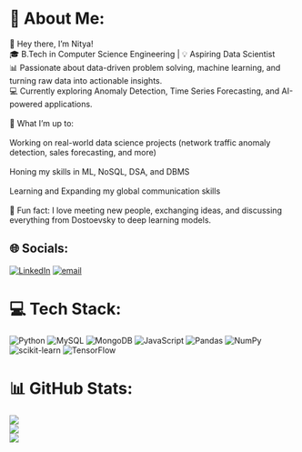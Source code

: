 # 💫 About Me:
👋 Hey there, I’m Nitya!
<br>🎓 B.Tech in Computer Science Engineering | 💡 Aspiring Data Scientist<br>📊 Passionate about data-driven problem solving, machine learning, and turning raw data into actionable insights.<br>💻 Currently exploring Anomaly Detection, Time Series Forecasting, and AI-powered applications.<br><br>🚀 What I’m up to:<br><br>Working on real-world data science projects (network traffic anomaly detection, sales forecasting, and more)<br><br>Honing my skills in ML, NoSQL, DSA, and DBMS<br><br>Learning and Expanding my global communication skills<br><br>💬 Fun fact: I love meeting new people, exchanging ideas, and discussing everything from Dostoevsky to deep learning models.


## 🌐 Socials:
[![LinkedIn](https://img.shields.io/badge/LinkedIn-%230077B5.svg?logo=linkedin&logoColor=white)](https://linkedin.com/in/mishranitya) [![email](https://img.shields.io/badge/Email-D14836?logo=gmail&logoColor=white)](mailto:mishranitya.0912@gmail.com) 

# 💻 Tech Stack:
![Python](https://img.shields.io/badge/python-3670A0?style=for-the-badge&logo=python&logoColor=ffdd54) ![MySQL](https://img.shields.io/badge/mysql-4479A1.svg?style=for-the-badge&logo=mysql&logoColor=white) ![MongoDB](https://img.shields.io/badge/MongoDB-%234ea94b.svg?style=for-the-badge&logo=mongodb&logoColor=white) ![JavaScript](https://img.shields.io/badge/javascript-%23323330.svg?style=for-the-badge&logo=javascript&logoColor=%23F7DF1E) ![Pandas](https://img.shields.io/badge/pandas-%23150458.svg?style=for-the-badge&logo=pandas&logoColor=white) ![NumPy](https://img.shields.io/badge/numpy-%23013243.svg?style=for-the-badge&logo=numpy&logoColor=white) ![scikit-learn](https://img.shields.io/badge/scikit--learn-%23F7931E.svg?style=for-the-badge&logo=scikit-learn&logoColor=white) ![TensorFlow](https://img.shields.io/badge/TensorFlow-%23FF6F00.svg?style=for-the-badge&logo=TensorFlow&logoColor=white)
# 📊 GitHub Stats:
![](https://github-readme-stats.vercel.app/api?username=Mishra-Nitya&theme=dark&hide_border=false&include_all_commits=false&count_private=false)<br/>
![](https://nirzak-streak-stats.vercel.app/?user=Mishra-Nitya&theme=dark&hide_border=false)<br/>
![](https://github-readme-stats.vercel.app/api/top-langs/?username=Mishra-Nitya&theme=dark&hide_border=false&include_all_commits=false&count_private=false&layout=compact)

<!-- Proudly created with GPRM ( https://gprm.itsvg.in ) -->
